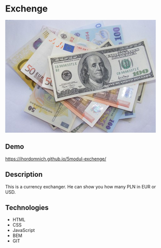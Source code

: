 # Exchenge

![Excheng](img/header.jpg)

## Demo

https://ihordomnich.github.io/5modul-exchenge/
## Description

 This is a currency exchanger. He can show you how many PLN in EUR or USD.

 ## Technologies

 - HTML
- CSS
- JavaScript
- BEM
- GIT